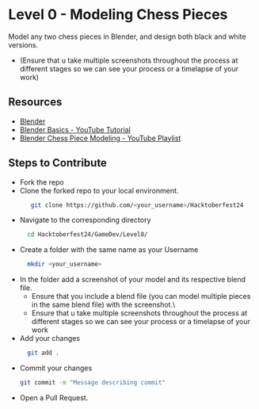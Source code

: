 # Level 0 - Modeling Chess Pieces
Model any two chess pieces in Blender, and design both black and white versions.
  - (Ensure that u take multiple screenshots throughout the process at different stages so we can see your process or a timelapse of your work)

## Resources
+ [Blender](https://www.blender.org/)
+ [Blender Basics - YouTube Tutorial](https://www.youtube.com/watch?v=Iu8jV7g9Oqk)
+ [Blender Chess Piece Modeling - YouTube Playlist](https://www.youtube.com/watch?v=H3BcVxaRgVY&list=PL3GeP3YLZn5hhfaGRSmRia0OwPPMfJu0V)

## Steps to Contribute
+ Fork the repo
+ Clone the forked repo to your local environment.
  ```bash
     git clone https://github.com/<your_username>/Hacktoberfest24
  ```
+ Navigate to the corresponding directory
  ```bash
    cd Hacktoberfest24/GameDev/Level0/
  ```
+ Create a folder with the same name as your Username
  ```bash
    mkdir <your_username>
  ```
+ In the folder add a screenshot of your model and its respective blend file.
  - Ensure that you include a blend file (you can model multiple pieces in the same blend file) with the screenshot.\
  - Ensure that u take multiple screenshots throughout the process at different stages so we can see your process or a timelapse of your work
+ Add your changes
  ```bash
    git add .
  ```
+ Commit your changes
  ```bash
  git commit -m "Message describing commit"
  ```
+ Open a Pull Request.
